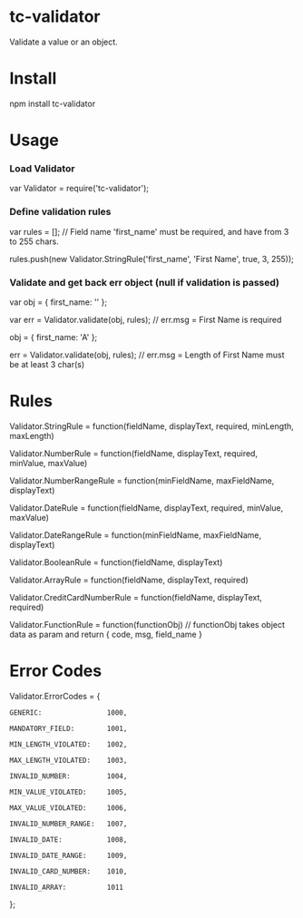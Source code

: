 # tc-validator
Validate a value or an object.


# Install
npm install tc-validator


# Usage
### Load Validator
var Validator = require('tc-validator');

### Define validation rules
var rules = [];
// Field name 'first_name' must be required, and have from 3 to 255 chars.

rules.push(new Validator.StringRule('first_name', 'First Name', true, 3, 255));


### Validate and get back err object (null if validation is passed)
var obj = { first_name: '' };

var err = Validator.validate(obj, rules); // err.msg = First Name is required


obj = { first_name: 'A' };

err = Validator.validate(obj, rules); // err.msg = Length of First Name must be at least 3 char(s)


# Rules
Validator.StringRule = function(fieldName, displayText, required, minLength, maxLength)

Validator.NumberRule = function(fieldName, displayText, required, minValue, maxValue)

Validator.NumberRangeRule = function(minFieldName, maxFieldName, displayText)

Validator.DateRule = function(fieldName, displayText, required, minValue, maxValue)

Validator.DateRangeRule = function(minFieldName, maxFieldName, displayText)

Validator.BooleanRule = function(fieldName, displayText)

Validator.ArrayRule = function(fieldName, displayText, required)

Validator.CreditCardNumberRule = function(fieldName, displayText, required)

Validator.FunctionRule = function(functionObj) // functionObj takes object data as param and return { code, msg, field_name }


# Error Codes
Validator.ErrorCodes = {

	GENERIC:           		1000,

	MANDATORY_FIELD: 		1001,

	MIN_LENGTH_VIOLATED: 	1002,

	MAX_LENGTH_VIOLATED: 	1003,

	INVALID_NUMBER: 		1004,

	MIN_VALUE_VIOLATED: 	1005,

	MAX_VALUE_VIOLATED: 	1006,

	INVALID_NUMBER_RANGE:   1007,

	INVALID_DATE:           1008,

	INVALID_DATE_RANGE:     1009,

	INVALID_CARD_NUMBER:    1010,

	INVALID_ARRAY:          1011
	
};
